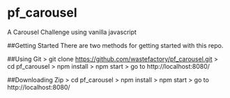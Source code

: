# pf_carousel

A Carousel Challenge using vanilla javascript

##Getting Started
There are two methods for getting started with this repo.

##Using Git
    > git clone https://github.com/wastefactory/pf_carousel.git
    > cd pf_carousel
    > npm install
    > npm start
    > go to http://localhost:8080/

##Downloading Zip
    > cd pf_carousel
    > npm install
    > npm start
    > go to http://localhost:8080/
